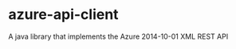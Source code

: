 azure-api-client
================

A java library that implements the Azure 2014-10-01 XML REST API
